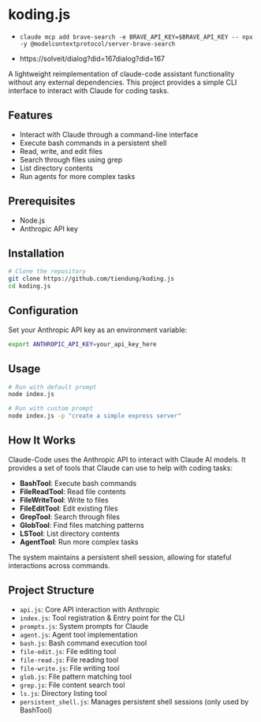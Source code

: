 # koding.js

- `claude mcp add brave-search -e BRAVE_API_KEY=$BRAVE_API_KEY -- npx -y @modelcontextprotocol/server-brave-search`

- https://solveit/dialog?did=167dialog?did=167


A lightweight reimplementation of claude-code assistant functionality without any external dependencies. This project provides a simple CLI interface to interact with Claude for coding tasks.

## Features

- Interact with Claude through a command-line interface
- Execute bash commands in a persistent shell
- Read, write, and edit files
- Search through files using grep
- List directory contents
- Run agents for more complex tasks

## Prerequisites

- Node.js
- Anthropic API key

## Installation

```bash
# Clone the repository
git clone https://github.com/tiendung/koding.js
cd koding.js
```

## Configuration

Set your Anthropic API key as an environment variable:

```bash
export ANTHROPIC_API_KEY=your_api_key_here
```

## Usage

```bash
# Run with default prompt
node index.js

# Run with custom prompt
node index.js -p "create a simple express server"
```

## How It Works

Claude-Code uses the Anthropic API to interact with Claude AI models. It provides a set of tools that Claude can use to help with coding tasks:

- **BashTool**: Execute bash commands
- **FileReadTool**: Read file contents
- **FileWriteTool**: Write to files
- **FileEditTool**: Edit existing files
- **GrepTool**: Search through files
- **GlobTool**: Find files matching patterns
- **LSTool**: List directory contents
- **AgentTool**: Run more complex tasks

The system maintains a persistent shell session, allowing for stateful interactions across commands.

## Project Structure

- `api.js`: Core API interaction with Anthropic
- `index.js`: Tool registration & Entry point for the CLI
- `prompts.js`: System prompts for Claude
- `agent.js`: Agent tool implementation
- `bash.js`: Bash command execution tool
- `file-edit.js`: File editing tool
- `file-read.js`: File reading tool
- `file-write.js`: File writing tool
- `glob.js`: File pattern matching tool
- `grep.js`: File content search tool
- `ls.js`: Directory listing tool
- `persistent_shell.js`: Manages persistent shell sessions (only used by BashTool)
